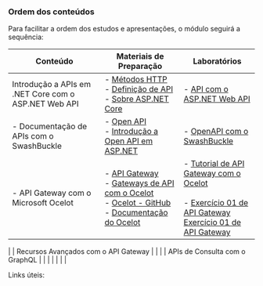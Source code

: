 ### Ordem dos conteúdos

Para facilitar a ordem dos estudos e apresentações, o módulo seguirá a sequência:

| Conteúdo                                             | Materiais de Preparação                                      | Laboratórios                                                 |
| ---------------------------------------------------- | ------------------------------------------------------------ | ------------------------------------------------------------ |
| Introdução a APIs em .NET Core com o ASP.NET Web API | - [Métodos HTTP](Preparação/MetodosHTTP.md)<br />- [Definição de API](https://www.redhat.com/pt-br/topics/api/what-are-application-programming-interfaces)<br />- [Sobre ASP.NET Core](https://docs.microsoft.com/pt-br/aspnet/core/fundamentals/?view=aspnetcore-2.2&tabs=windows) | - [API com o ASP.NET Web API](Laboratório/API_EF.md)                            |
| - Documentação de APIs com o SwashBuckle               | - [Open API](https://www.openapis.org)<br /> - [Introdução a Open API em ASP.NET](https://docs.microsoft.com/pt-br/aspnet/core/tutorials/getting-started-with-swashbuckle?view=aspnetcore-2.2&tabs=visual-studio) | - [OpenAPI com o SwashBuckle](https://github.com/corelioBH/.net-core/blob/master/NET%20Core/API/DocumentacaoAPIs.md)               |
| - API Gateway com o Microsoft Ocelot                   | - [API Gateway](https://microservices.io/patterns/apigateway.html)<br /> - [Gateways de API com o Ocelot](https://docs.microsoft.com/pt-br/dotnet/standard/microservices-architecture/multi-container-microservice-net-applications/implement-api-gateways-with-ocelot)<br /> - [Ocelot - GitHub](https://github.com/ThreeMammals/Ocelot)<br /> - [Documentação do Ocelot](https://ocelot.readthedocs.io/en/latest/) | - [Tutorial de API Gateway com o Ocelot](https://github.com/corelioBH/.net-core/blob/master/NET%20Core/API/API%20Gateway.md)<br /><br /> - [Exercício 01 de API Gateway](https://github.com/corelioBH/.net-core/blob/master/NET%20Core/API/API%20Gateway%20-%20Exercicio%2001.md)<br> [Exercício 01 de API Gateway](https://github.com/corelioBH/.net-core/blob/master/NET%20Core/API/API%20Gateway%20-%20Exercicio%2002.md)
|
| Recursos Avançados com o API Gateway                 |                                                              |                                                              |
| APIs de Consulta com o GraphQL                       |                                                              |                                                              |
|                                                      |                                                              |                                                              |


Links úteis:

